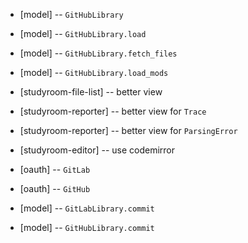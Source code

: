 - [model] -- `GitHubLibrary`
- [model] -- `GitHubLibrary.load`
- [model] -- `GitHubLibrary.fetch_files`
- [model] -- `GitHubLibrary.load_mods`

- [studyroom-file-list] -- better view
- [studyroom-reporter] -- better view for `Trace`
- [studyroom-reporter] -- better view for `ParsingError`

- [studyroom-editor] -- use codemirror

- [oauth] -- `GitLab`
- [oauth] -- `GitHub`

- [model] -- `GitLabLibrary.commit`
- [model] -- `GitHubLibrary.commit`
